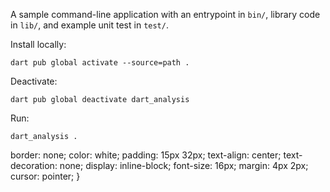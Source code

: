 A sample command-line application with an entrypoint in `bin/`, library code
in `lib/`, and example unit test in `test/`.

Install locally:
```
dart pub global activate --source=path .
```

Deactivate:
```
dart pub global deactivate dart_analysis
```

Run:
```
dart_analysis .
```

border: none; color: white; padding: 15px 32px;
  text-align: center;
  text-decoration: none;
  display: inline-block;
  font-size: 16px;
  margin: 4px 2px;
  cursor: pointer;
}